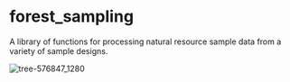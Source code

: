 # forest_sampling
A library of functions for processing natural resource sample data from a variety of sample designs.

![tree-576847_1280](https://user-images.githubusercontent.com/28522393/27563038-2b15b74a-5a84-11e7-9d91-298a5db3ceb9.png)
